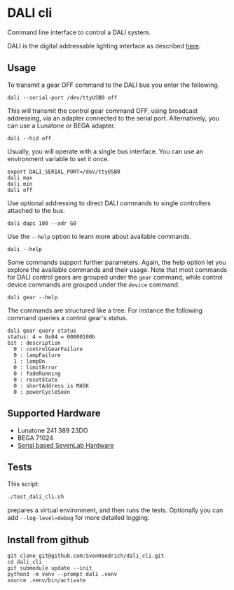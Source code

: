 # DALI cli

Command line interface to control a DALI system.

DALI is the digital addressable lighting interface as described [here](https://www.dali-alliance.org).

## Usage

To transmit a gear OFF command to the DALI bus you enter the following.

```shell
dali --serial-port /dev/ttyUSB0 off
```

This will transmit the control gear command OFF, using broadcast
addressing, via an adapter connected to the serial port.
Alternatively, you can use a Lunatone or BEGA adapter.

```shell
dali --hid off
```

Usually,
you will operate with a single bus interface. You can use an
environment variable to set it once.

```shell
export DALI_SERIAL_PORT=/dev/ttyUSB0
dali max
dali min
dali off
```

Use optional addressing to direct DALI commands to single controllers
attached to the bus.

```shell
dali dapc 100 --adr G0
```

Use the `--help` option to learn more about available commands.

```shell
dali --help
```

Some commands support further parameters. Again, the help option let
you explore the available commands and their usage. Note that most commands for DALI control gears are grouped under the `gear` command,
while control device commands are grouped under the `device` command.

```shell
dali gear --help
```

The commands are structured like a tree. For instance the following
command queries a control gear's status.

```shell
dali gear query status
status: 4 = 0x04 = 00000100b
bit : description
  0 : controlGearFailure
  0 : lampFailure
  1 : lampOn
  0 : limitError
  0 : fadeRunning
  0 : resetState
  0 : shortAddress is MASK
  0 : powerCycleSeen
```

## Supported Hardware

* Lunatone 241 389 23DO
* BEGA 71024
* [Serial based SevenLab Hardware](https://github.com/SvenHaedrich/dali_usb_lpc1114)

## Tests

This script:
```bash
./test_dali_cli.sh
```
prepares a virtual environment, and then runs the tests. Optionally you can
add `--log-level=debug` for more detailed logging.


## Install from github

```shell
git clone git@github.com:SvenHaedrich/dali_cli.git
cd dali_cli
git submodule update --init
python3 -m venv --prompt dali .venv
source .venv/bin/activate
```

